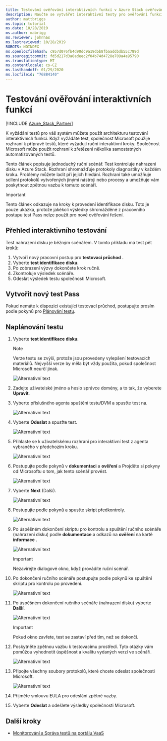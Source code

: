 ```yaml
---
title: Testování ověřování interaktivních funkcí v Azure Stack ověřování jako služba
description: Naučte se vytvářet interaktivní testy pro ověřování funkcí pro Azure Stack s ověřováním jako službou.
author: mattbriggs
ms.topic: tutorial
ms.date: 10/28/2019
ms.author: mabrigg
ms.reviewer: johnhas
ms.lastreviewed: 10/28/2019
ROBOTS: NOINDEX
ms.openlocfilehash: c957d076fb4d90dc9a19d5b8fbaaddbdb55c789d
ms.sourcegitcommit: fd5d217d3a8adeec2f04b74d4728e709a4a95790
ms.translationtype: MT
ms.contentlocale: cs-CZ
ms.lasthandoff: 01/29/2020
ms.locfileid: "76884140"
---
```

# <a name="interactive-feature-verification-testing"></a>Testování ověřování interaktivních funkcí  

[!INCLUDE [Azure_Stack_Partner](./includes/azure-stack-partner-appliesto.md)]

K vyžádání testů pro váš systém můžete použít architekturu testování interaktivních funkcí. Když vyžádáte test, společnost Microsoft použije rozhraní k přípravě testů, které vyžadují ruční interaktivní kroky. Společnost Microsoft může použít rozhraní k zřetězení několika samostatných automatizovaných testů.

Tento článek popisuje jednoduchý ruční scénář. Test kontroluje nahrazení disku v Azure Stack. Rozhraní shromažďuje protokoly diagnostiky v každém kroku. Problémy můžete ladit při jejich hledání. Rozhraní také umožňuje sdílení protokolů vytvořených jinými nástroji nebo procesy a umožňuje vám poskytnout zpětnou vazbu k tomuto scénáři.

> [!Important]  
> Tento článek odkazuje na kroky k provedení identifikace disku. Toto je pouze ukázka, protože jakékoli výsledky shromážděné z pracovního postupu test Pass nelze použít pro nové ověřování řešení.

## <a name="overview-of-interactive-testing"></a>Přehled interaktivního testování

Test nahrazení disku je běžným scénářem. V tomto příkladu má test pět kroků:

1. Vytvoří nový pracovní postup pro **testovací průchod** .
2. Vyberte **test identifikace disku**.
3. Po zobrazení výzvy dokončete krok ručně.
4. Zkontroluje výsledek scénáře.
5. Odeslat výsledek testu společnosti Microsoft.

## <a name="create-a-new-test-pass"></a>Vytvořit nový test Pass

Pokud nemáte k dispozici existující testovací průchod, postupujte prosím podle pokynů pro [Plánování testu](azure-stack-vaas-schedule-test-pass.md).

## <a name="schedule-the-test"></a>Naplánování testu

1. Vyberte **test identifikace disku**.

    > [!Note]  
    > Verze testu se zvýší, protože jsou provedeny vylepšení testovacích materiálů. Nejvyšší verze by měla být vždy použita, pokud společnost Microsoft neurčí jinak.

    ![Alternativní text](media/azure-stack-vaas-interactive-feature-verification/image4.png)

1. Zadejte uživatelské jméno a heslo správce domény, a to tak, že vyberete **Upravit**.

1. Vyberte příslušného agenta spuštění testu/DVM a spusťte test na.

    ![Alternativní text](media/azure-stack-vaas-interactive-feature-verification/image5.png)

1. Vyberte **Odeslat** a spusťte test.

    ![Alternativní text](media/azure-stack-vaas-interactive-feature-verification/image6.png)

1. Přihlaste se k uživatelskému rozhraní pro interaktivní test z agenta vybraného v předchozím kroku.

    ![Alternativní text](media/azure-stack-vaas-interactive-feature-verification/image8.png)

1. Postupujte podle pokynů v **dokumentaci** a **ověření** a Projděte si pokyny od Microsoftu o tom, jak tento scénář provést.

    ![Alternativní text](media/azure-stack-vaas-interactive-feature-verification/image9.png)

1. Vyberte **Next** (Další).

    ![Alternativní text](media/azure-stack-vaas-interactive-feature-verification/image10.png)

1. Postupujte podle pokynů a spusťte skript předkontroly.

    ![Alternativní text](media/azure-stack-vaas-interactive-feature-verification/image11.png)

1. Po úspěšném dokončení skriptu pro kontrolu a spuštění ručního scénáře (nahrazení disku) podle **dokumentace** a odkazů na **ověření** na kartě **informace** .

    ![Alternativní text](media/azure-stack-vaas-interactive-feature-verification/image12.png)

    > [!Important]  
    > Nezavírejte dialogové okno, když provádíte ruční scénář.

1. Po dokončení ručního scénáře postupujte podle pokynů ke spuštění skriptu pro kontrolu po provedení.

    ![Alternativní text](media/azure-stack-vaas-interactive-feature-verification/image13.png)

1. Po úspěšném dokončení ručního scénáře (nahrazení disku) vyberte **Další**.

    ![Alternativní text](media/azure-stack-vaas-interactive-feature-verification/image14.png)

    > [!Important]  
    > Pokud okno zavřete, test se zastaví před tím, než se dokončí.

1. Poskytněte zpětnou vazbu k testovacímu prostředí. Tyto otázky vám pomůžou vyhodnotit úspěšnost a kvalitu vydaných verzí ve scénáři.

    ![Alternativní text](media/azure-stack-vaas-interactive-feature-verification/image15.png)

1. Připojte všechny soubory protokolů, které chcete odeslat společnosti Microsoft.

    ![Alternativní text](media/azure-stack-vaas-interactive-feature-verification/image16.png)

1. Přijměte smlouvu EULA pro odeslání zpětné vazby.

1. Vyberte **Odeslat** a odešlete výsledky společnosti Microsoft.

## <a name="next-steps"></a>Další kroky

- [Monitorování a Správa testů na portálu VaaS](azure-stack-vaas-monitor-test.md)
